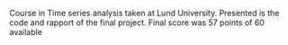 Course in Time series analysis taken at Lund University. Presented is the code and rapport of the final project. Final score was 57 points of 60 available
